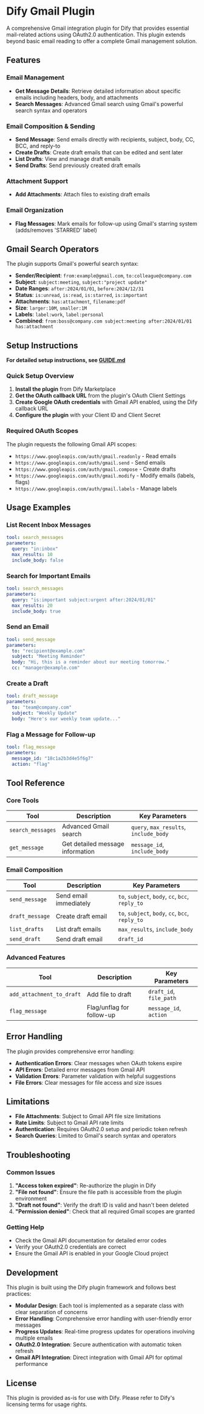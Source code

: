 # Dify Gmail Plugin

A comprehensive Gmail integration plugin for Dify that provides essential mail-related actions using OAuth2.0 authentication. This plugin extends beyond basic email reading to offer a complete Gmail management solution.

## Features

### **Email Management**
- **Get Message Details**: Retrieve detailed information about specific emails including headers, body, and attachments
- **Search Messages**: Advanced Gmail search using Gmail's powerful search syntax and operators

### **Email Composition & Sending**
- **Send Message**: Send emails directly with recipients, subject, body, CC, BCC, and reply-to
- **Create Drafts**: Create draft emails that can be edited and sent later
- **List Drafts**: View and manage draft emails
- **Send Drafts**: Send previously created draft emails

### **Attachment Support**
- **Add Attachments**: Attach files to existing draft emails

### **Email Organization**
- **Flag Messages**: Mark emails for follow-up using Gmail's starring system (adds/removes 'STARRED' label)

## Gmail Search Operators

The plugin supports Gmail's powerful search syntax:

- **Sender/Recipient**: `from:example@gmail.com`, `to:colleague@company.com`
- **Subject**: `subject:meeting`, `subject:"project update"`
- **Date Ranges**: `after:2024/01/01`, `before:2024/12/31`
- **Status**: `is:unread`, `is:read`, `is:starred`, `is:important`
- **Attachments**: `has:attachment`, `filename:pdf`
- **Size**: `larger:10M`, `smaller:1M`
- **Labels**: `label:work`, `label:personal`
- **Combined**: `from:boss@company.com subject:meeting after:2024/01/01 has:attachment`

## Setup Instructions

**For detailed setup instructions, see [GUIDE.md](GUIDE.md)**

### Quick Setup Overview

1. **Install the plugin** from Dify Marketplace
2. **Get the OAuth callback URL** from the plugin's OAuth Client Settings
3. **Create Google OAuth credentials** with Gmail API enabled, using the Dify callback URL
4. **Configure the plugin** with your Client ID and Client Secret

### Required OAuth Scopes

The plugin requests the following Gmail API scopes:
- `https://www.googleapis.com/auth/gmail.readonly` - Read emails
- `https://www.googleapis.com/auth/gmail.send` - Send emails
- `https://www.googleapis.com/auth/gmail.compose` - Create drafts
- `https://www.googleapis.com/auth/gmail.modify` - Modify emails (labels, flags)
- `https://www.googleapis.com/auth/gmail.labels` - Manage labels

## Usage Examples

### List Recent Inbox Messages
```yaml
tool: search_messages
parameters:
  query: "in:inbox"
  max_results: 10
  include_body: false
```

### Search for Important Emails
```yaml
tool: search_messages
parameters:
  query: "is:important subject:urgent after:2024/01/01"
  max_results: 20
  include_body: true
```

### Send an Email
```yaml
tool: send_message
parameters:
  to: "recipient@example.com"
  subject: "Meeting Reminder"
  body: "Hi, this is a reminder about our meeting tomorrow."
  cc: "manager@example.com"
```

### Create a Draft
```yaml
tool: draft_message
parameters:
  to: "team@company.com"
  subject: "Weekly Update"
  body: "Here's our weekly team update..."
```

### Flag a Message for Follow-up
```yaml
tool: flag_message
parameters:
  message_id: "18c1a2b3d4e5f6g7"
  action: "flag"
```

## Tool Reference

### Core Tools

| Tool | Description | Key Parameters |
|------|-------------|----------------|
| `search_messages` | Advanced Gmail search | `query`, `max_results`, `include_body` |
| `get_message` | Get detailed message information | `message_id`, `include_body` |

### Email Composition

| Tool | Description | Key Parameters |
|------|-------------|----------------|
| `send_message` | Send email immediately | `to`, `subject`, `body`, `cc`, `bcc`, `reply_to` |
| `draft_message` | Create draft email | `to`, `subject`, `body`, `cc`, `bcc`, `reply_to` |
| `list_drafts` | List draft emails | `max_results`, `include_body` |
| `send_draft` | Send draft email | `draft_id` |

### Advanced Features

| Tool | Description | Key Parameters |
|------|-------------|----------------|
| `add_attachment_to_draft` | Add file to draft | `draft_id`, `file_path` |
| `flag_message` | Flag/unflag for follow-up | `message_id`, `action` |

## Error Handling

The plugin provides comprehensive error handling:

- **Authentication Errors**: Clear messages when OAuth tokens expire
- **API Errors**: Detailed error messages from Gmail API
- **Validation Errors**: Parameter validation with helpful suggestions
- **File Errors**: Clear messages for file access and size issues

## Limitations

- **File Attachments**: Subject to Gmail API file size limitations
- **Rate Limits**: Subject to Gmail API rate limits
- **Authentication**: Requires OAuth2.0 setup and periodic token refresh
- **Search Queries**: Limited to Gmail's search syntax and operators

## Troubleshooting

### Common Issues

1. **"Access token expired"**: Re-authorize the plugin in Dify
2. **"File not found"**: Ensure the file path is accessible from the plugin environment
3. **"Draft not found"**: Verify the draft ID is valid and hasn't been deleted
4. **"Permission denied"**: Check that all required Gmail scopes are granted

### Getting Help

- Check the Gmail API documentation for detailed error codes
- Verify your OAuth2.0 credentials are correct
- Ensure the Gmail API is enabled in your Google Cloud project

## Development

This plugin is built using the Dify plugin framework and follows best practices:

- **Modular Design**: Each tool is implemented as a separate class with clear separation of concerns
- **Error Handling**: Comprehensive error handling with user-friendly error messages
- **Progress Updates**: Real-time progress updates for operations involving multiple emails
- **OAuth2.0 Integration**: Secure authentication with automatic token refresh
- **Gmail API Integration**: Direct integration with Gmail API for optimal performance

## License

This plugin is provided as-is for use with Dify. Please refer to Dify's licensing terms for usage rights. 